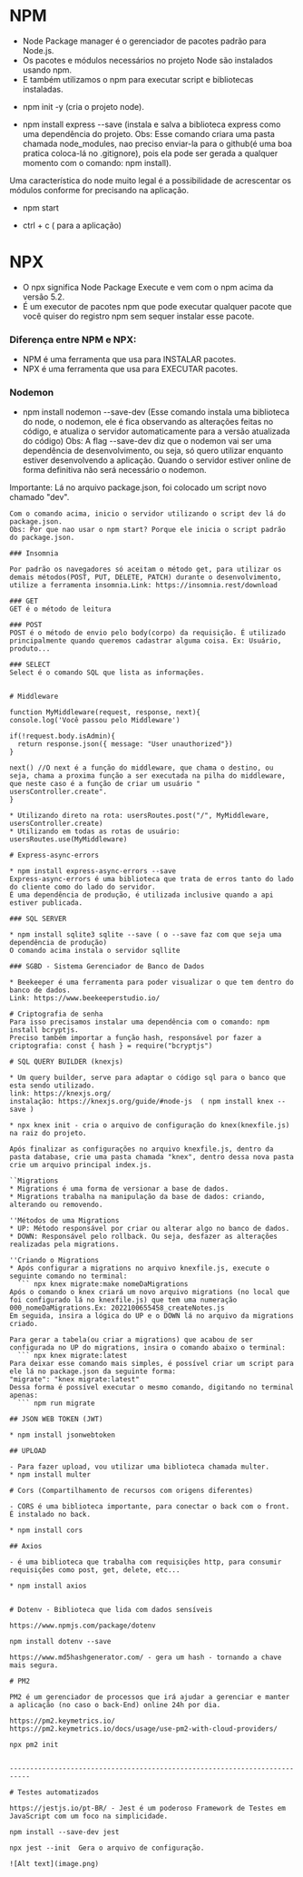 # NPM
  - Node Package manager é o gerenciador de pacotes padrão para Node.js.
  - Os pacotes e módulos necessários no projeto Node são instalados usando npm.
  - E também utilizamos o npm para executar script e bibliotecas instaladas.

 * npm init -y (cria o projeto node).

 * npm install express --save (instala e salva a biblioteca express como uma dependência do projeto.
 Obs: Esse comando criara uma pasta chamada node_modules, nao preciso enviar-la para o github(é uma boa pratica coloca-lá no .gitignore), pois ela pode ser gerada a qualquer momento com o comando: npm install).

Uma característica do node muito legal é a possibilidade de acrescentar os módulos conforme for precisando na aplicação.

  * npm start

  * ctrl + c ( para a aplicação)

# NPX
  - O npx significa Node Package Execute e vem com o npm acima da versão 5.2.
  - É um executor de pacotes npm que pode executar qualquer pacote que você quiser do registro npm sem sequer instalar esse pacote.

### Diferença entre NPM e NPX:
  - NPM é uma ferramenta que usa para INSTALAR pacotes.
  - NPX é uma ferramenta que usa para EXECUTAR pacotes.


### Nodemon

  * npm install nodemon --save-dev (Esse comando instala uma biblioteca do node, o nodemon, ele é fica observando as alterações feitas no código, e atualiza o servidor automaticamente para a versão atualizada do código) Obs: A flag --save-dev diz que o nodemon vai ser uma dependência de desenvolvimento, ou seja, só quero utilizar enquanto estiver desenvolvendo a aplicação. Quando o servidor estiver online de forma definitiva não será necessário o nodemon.

  Importante: Lá no arquivo package.json, foi colocado um script novo chamado "dev".
  ``` npm run dev || npm run NomeDoScript
  Com o comando acima, inicio o servidor utilizando o script dev lá do package.json.
  Obs: Por que nao usar o npm start? Porque ele inicia o script padrão do package.json.

### Insomnia 

  Por padrão os navegadores só aceitam o método get, para utilizar os demais métodos(POST, PUT, DELETE, PATCH) durante o desenvolvimento, utilize a ferramenta insomnia.Link: https://insomnia.rest/download 

### GET
  GET é o método de leitura 

### POST 
  POST é o método de envio pelo body(corpo) da requisição. É utilizado principalmente quando queremos cadastrar alguma coisa. Ex: Usuário, produto...

### SELECT
  Select é o comando SQL que lista as informações.


# Middleware

function MyMiddleware(request, response, next){
  console.log('Você passou pelo Middleware')

  if(!request.body.isAdmin){
    return response.json({ message: "User unauthorized"})
  }

  next() //O next é a função do middleware, que chama o destino, ou seja, chama a proxima função a ser executada na pilha do middleware, que neste caso é a função de criar um usuário " usersController.create". 
}

  * Utilizando direto na rota: usersRoutes.post("/", MyMiddleware, usersController.create)
  * Utilizando em todas as rotas de usuário: usersRoutes.use(MyMiddleware)

# Express-async-errors

  * npm install express-async-errors --save 
  Express-async-errors é uma biblioteca que trata de erros tanto do lado do cliente como do lado do servidor.
  É uma dependência de produção, é utilizada inclusive quando a api estiver publicada.

### SQL SERVER

* npm install sqlite3 sqlite --save ( o --save faz com que seja uma dependência de produção)
O comando acima instala o servidor sqllite

### SGBD - Sistema Gerenciador de Banco de Dados

* Beekeeper é uma ferramenta para poder visualizar o que tem dentro do banco de dados.
Link: https://www.beekeeperstudio.io/

# Criptografia de senha 
Para isso precisamos instalar uma dependência com o comando: npm install bcryptjs.
Preciso também importar a função hash, responsável por fazer a criptografia: const { hash } = require("bcryptjs")

# SQL QUERY BUILDER (knexjs)

  * Um query builder, serve para adaptar o código sql para o banco que esta sendo utilizado.
  link: https://knexjs.org/
  instalação: https://knexjs.org/guide/#node-js  ( npm install knex --save )

  * npx knex init - cria o arquivo de configuração do knex(knexfile.js) na raiz do projeto.

  Após finalizar as configurações no arquivo knexfile.js, dentro da pasta database, crie uma pasta chamada "knex", dentro dessa nova pasta crie um arquivo principal index.js.

  ``Migrations
  * Migrations é uma forma de versionar a base de dados.
  * Migrations trabalha na manipulação da base de dados: criando, alterando ou removendo.

  ''Métodos de uma Migrations 
  * UP: Método responsável por criar ou alterar algo no banco de dados.
  * DOWN: Responsável pelo rollback. Ou seja, desfazer as alterações realizadas pela migrations. 

  ''Criando o Migrations
  * Após configurar a migrations no arquivo knexfile.js, execute o seguinte comando no terminal:
    ``` npx knex migrate:make nomeDaMigrations
  Após o comando o knex criará um novo arquivo migrations (no local que foi configurado lá no knexfile.js) que tem uma numeração 000_nomeDaMigrations.Ex: 2022100655458_createNotes.js
  Em seguida, insira a lógica do UP e o DOWN lá no arquivo da migrations criado.

  Para gerar a tabela(ou criar a migrations) que acabou de ser configurada no UP do migrations, insira o comando abaixo o terminal:
    ``` npx knex migrate:latest
  Para deixar esse comando mais simples, é possível criar um script para ele lá no package.json da seguinte forma:
  "migrate": "knex migrate:latest"
  Dessa forma é possível executar o mesmo comando, digitando no terminal apenas:
    ``` npm run migrate 

## JSON WEB TOKEN (JWT)

* npm install jsonwebtoken

## UPLOAD 

- Para fazer upload, vou utilizar uma biblioteca chamada multer.
* npm install multer

# Cors (Compartilhamento de recursos com origens diferentes)

- CORS é uma biblioteca importante, para conectar o back com o front.
  É instalado no back.

* npm install cors

## Axios

- é uma biblioteca que trabalha com requisições http, para consumir requisições como post, get, delete, etc...

* npm install axios


# Dotenv - Biblioteca que lida com dados sensíveis

https://www.npmjs.com/package/dotenv

npm install dotenv --save

https://www.md5hashgenerator.com/ - gera um hash - tornando a chave mais segura.

# PM2 

PM2 é um gerenciador de processos que irá ajudar a gerenciar e manter a aplicação (no caso o back-End) online 24h por dia.

https://pm2.keymetrics.io/
https://pm2.keymetrics.io/docs/usage/use-pm2-with-cloud-providers/

npx pm2 init   


---------------------------------------------------------------------------

# Testes automatizados 

https://jestjs.io/pt-BR/ - Jest é um poderoso Framework de Testes em JavaScript com um foco na simplicidade.

npm install --save-dev jest

npx jest --init  Gera o arquivo de configuração.

![Alt text](image.png)